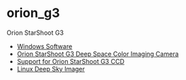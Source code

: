 # orion_g3
Orion StarShoot G3

- [Windows Software](https://www.iceinspace.com.au/forum/archive/index.php/t-144353.html)
- [Orion StarShoot G3 Deep Space Color Imaging Camera](https://www.telescope.com/catalog/product.jsp?productId=101501)
- [Support for Orion StarShoot G3 CCD](https://www.indilib.org/forum/general/878-support-for-orion-starshoot-g3-ccd.html)
- [Linux Deep Sky Imager](https://sourceforge.net/projects/linuxdsi/)
